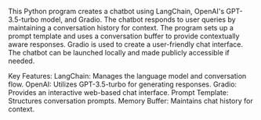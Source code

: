 This Python program creates a chatbot using LangChain, OpenAI's GPT-3.5-turbo model, and Gradio. The chatbot responds to user queries by maintaining a conversation history for context. The program sets up a prompt template and uses a conversation buffer to provide contextually aware responses. Gradio is used to create a user-friendly chat interface. The chatbot can be launched locally and made publicly accessible if needed.

Key Features:
LangChain: Manages the language model and conversation flow.
OpenAI: Utilizes GPT-3.5-turbo for generating responses.
Gradio: Provides an interactive web-based chat interface.
Prompt Template: Structures conversation prompts.
Memory Buffer: Maintains chat history for context.
